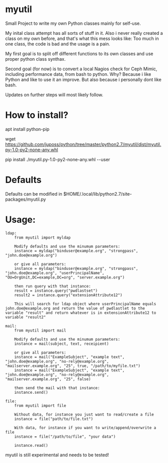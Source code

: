 # myutil
Small Project to write my own Python classes mainly for self-use.

My inital class attempt has all sorts of stuff in it.
Also i never really created a class on my own before, and that's what this mess looks like:
Too much in one class, the code is bad and the usage is a pain.

My first goal is to split off different functions to its own classes and use proper python class synthax.

Second goal (for now) is to convert a local Nagios check for Ceph Mimic, including performance data, from bash to python.
Why? Because i like Python and like to use it an improve. But also because i personally dont like bash.

Updates on further steps will most likely follow.

# How to install?
apt install python-pip

wget https://github.com/juposs/python/tree/master/python2.7/myutil/dist/myutil.py-1.0-py2-none-any.whl

pip install ./myutil.py-1.0-py2-none-any.whl --user

# Defaults
Defaults can be modified in $HOME/.local/lib/python2.7/site-packages/myutil.py

# Usage:

    ldap:
        from myutil import myldap

        Modify defaults and use the minumum parameters:
        instance = myldap("binduser@example.org", "strongpass", "john.doe@example.org")

        or give all parameters:
        instance = myldap("binduser@example.org", "strongpass", "john.doe@example.org", "userPrincipalName", "OU=OrgUnit,DC=example,DC=org", "server.example.org")

        then run query with that instance:
        result = instance.query("pwdlastset")
        result2 = instance.query("extensionAttribute12")

        This will search for ldap object where userPrincipalName equals john.doe@example.org and return the value of pwdlastlet to the variable "result" and return whatever is in extensionAttribute12 to variable "result2"

    mail:
        from myutil import mail

        Modify defaults and use the minumum parameters:
        instance = mail(subject, text, receipient)

        or give all parameters:
        instance = mail("ExampleSubject", "example text", "john.doe@example.org", "no-rely@example.org", "mailserver.example.org", "25", true, "/path/to/myfile.txt")
        instance = mail("ExampleSubject", "example text", "john.doe@example.org", "no-rely@example.org", "mailserver.example.org", "25", false)

        then send the mail with that instance:
        instance.send()

    file:
        from myutil import file

        Without data, for instance you just want to read/create a file
        instance = file("path/to/file.txt")

        With data, for instance if you want to write/append/overwrite a file
        instance = file("/path/to/file", "your data")

        instance.read()

myutil is still experimental and needs to be tested!
